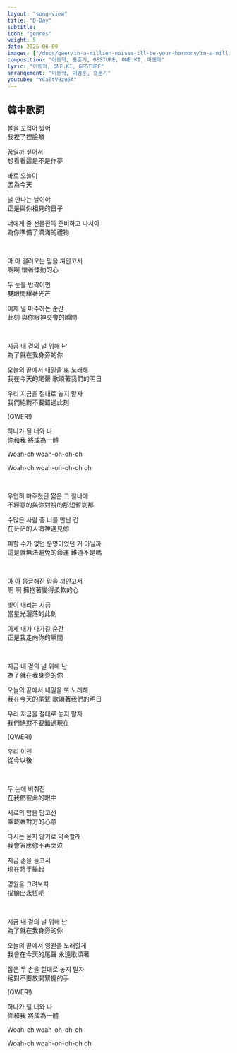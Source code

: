 ```yaml
---
layout: "song-view"
title: "D-Day"
subtitle:
icon: "genres"
weight: 5
date: 2025-06-09
images: ["/docs/qwer/in-a-million-noises-ill-be-your-harmony/in-a-million-noises-ill-be-your-harmony.jpg"]
composition: "이동혁, 홍훈기, GESTURE, ONE.KI, 마젠타"
lyric: "이동혁, ONE.KI, GESTURE"
arrangement: "이동혁, 이범훈, 홍훈기"
youtube: "YCaTtV9zu6A"
---
```


## 韓中歌詞

볼을 꼬집어 봤어  
我捏了捏臉頰  

꿈일까 싶어서  
想看看這是不是作夢  

바로 오늘이  
因為今天  

널 만나는 날이야  
正是與你相見的日子  

너에게 줄 선물잔뜩 준비하고 나서야  
為你準備了滿滿的禮物  

<br>

아 아 떨려오는 맘을 껴안고서  
啊啊 懷著悸動的心  

두 눈을 반짝이면  
雙眼閃耀著光芒  

이제 널 마주하는 순간  
此刻 與你眼神交會的瞬間  

<br>

지금 내 곁의 널 위해 난  
為了就在我身旁的你  

오늘의 끝에서 내일을 또 노래해  
我在今天的尾聲 歌頌著我們的明日  

우리 지금을 절대로 놓지 말자  
我們絕對不要錯過此刻  

(QWER!)  

하나가 될 너와 나  
你和我 將成為一體  

Woah-oh woah-oh-oh-oh  

Woah-oh woah-oh-oh-oh oh  

<br>

우연히 마주쳤던 짧은 그 찰나에  
不經意的與你對視的那短暫剎那  

수많은 사람 중 너를 만난 건  
在茫茫的人海裡遇見你  

피할 수가 없던 운명이었던 거 아닐까  
這是就無法避免的命運 難道不是嗎  

<br>

아 아 몽글해진 맘을 껴안고서  
啊 啊 擁抱著變得柔軟的心  

빛이 내리는 지금  
當星光灑落的此刻

이제 내가 다가갈 순간  
正是我走向你的瞬間  

<br>

지금 내 곁의 널 위해 난  
為了就在我身旁的你  

오늘의 끝에서 내일을 또 노래해  
我在今天的尾聲 歌頌著我們的明日  

우리 지금을 절대로 놓지 말자  
我們絕對不要錯過現在  

(QWER!)  

우리 이젠  
從今以後  

<br>

두 눈에 비춰진  
在我們彼此的眼中  

서로의 맘을 담고선  
乘載著對方的心意  

다시는 울지 않기로 약속할래  
我會答應你不再哭泣  

지금 손을 들고서  
現在將手舉起  

영원을 그려보자  
描繪出永恆吧  

<br>

지금 내 곁의 널 위해 난  
為了就在我身旁的你  

오늘의 끝에서 영원을 노래할게  
我會在今天的尾聲 永遠歌頌著  

잡은 두 손을 절대로 놓지 말자  
絕對不要放開緊握的手  

(QWER!)  

하나가 될 너와 나  
你和我 將成為一體  

Woah-oh woah-oh-oh-oh  

Woah-oh woah-oh-oh-oh oh  
